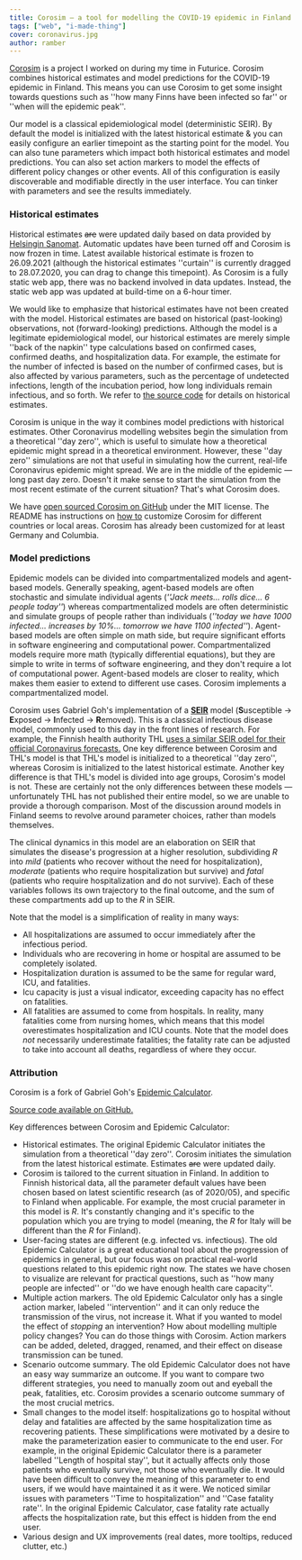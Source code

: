 ```yaml
---
title: Corosim – a tool for modelling the COVID-19 epidemic in Finland
tags: ["web", "i-made-thing"]
cover: coronavirus.jpg
author: ramber
---
```


<re-img
    src="coronavirus.jpg"
    title="Photo by Fusion Medical Animation"
    href="https://unsplash.com/photos/rnr8D3FNUNY"
    >
</re-img>

<a href="https://corosim.ramber.top" target="_blank">Corosim</a> is a project I worked on during my time in Futurice. Corosim combines historical estimates and model predictions for the COVID-19 epidemic in Finland. This means you can use Corosim to get some insight towards questions such as ''how many Finns have been infected so far'' or ''when will the epidemic peak''.

Our model is a classical epidemiological model (deterministic SEIR). By default the model is initialized with the latest historical estimate & you can easily configure an earlier timepoint as the starting point for the model. You can also tune parameters which impact both historical estimates and model predictions. You can also set action markers to model the effects of different policy changes or other events. All of this configuration is easily discoverable and modifiable directly in the user interface. You can tinker with parameters and see the results immediately.

### Historical estimates

Historical estimates <s>are</s> were updated daily based on data provided by <a href="https://github.com/HS-Datadesk/koronavirus-avoindata" target="_blank">Helsingin Sanomat</a>. Automatic updates have been turned off and Corosim is now frozen in time. Latest available historical estimate is frozen to 26.09.2021 (although the historical estimates ''curtain'' is currently dragged to 28.07.2020, you can drag to change this timepoint). As Corosim is a fully static web app, there was no backend involved in data updates. Instead, the static web app was updated at build-time on a 6-hour timer.

We would like to emphasize that historical estimates have not been created with the model. Historical estimates are based on historical (past-looking) observations, not (forward-looking) predictions. Although the model is a legitimate epidemiological model, our historical estimates are merely simple ''back of the napkin'' type calculations based on confirmed cases, confirmed deaths, and hospitalization data. For example, the estimate for the number of infected is based on the number of confirmed cases, but is also affected by various parameters, such as the percentage of undetected infections, length of the incubation period, how long individuals remain infectious, and so forth. We refer to <a href="https://github.com/futurice/corona-simulations/blob/master/src/models/historical_estimates.js#L4" target="_blank">the source code</a> for details on historical estimates.

Corosim is unique in the way it combines model predictions with historical estimates. Other Coronavirus modelling websites begin the simulation from a theoretical ''day zero'', which is useful to simulate how a theoretical epidemic might spread in a theoretical environment. However, these ''day zero'' simulations are not that useful in simulating how the current, real-life Coronavirus epidemic might spread. We are in the middle of the epidemic &#8212; long past day zero. Doesn't it make sense to start the simulation from the most recent estimate of the current situation? That's what Corosim does.

We have <a href="https://github.com/futurice/corona-simulations" target="_blank">open sourced Corosim on GitHub</a> under the MIT license. The README has instructions on <a href="https://github.com/futurice/corona-simulations#want-to-fork-this-repo-and-customize-it-for-your-country" target="_blank">how to</a> customize Corosim for different countries or local areas. Corosim has already been customized for at least Germany and Columbia.

### Model predictions

Epidemic models can be divided into compartmentalized models and agent-based models. Generally speaking, agent-based models are often stochastic and simulate individual agents (_''Jack meets... rolls dice... 6 people today''_) whereas compartmentalized models are often deterministic and simulate groups of people rather than individuals (_''today we have 1000 infected... increases by 10%... tomorrow we have 1100 infected''_). Agent-based models are often simple on math side, but require significant efforts in software engineering and computational power. Compartmentalized models require more math (typically differential equations), but they are simple to write in terms of software engineering, and they don't require a lot of computational power. Agent-based models are closer to reality, which makes them easier to extend to different use cases. Corosim implements a compartmentalized model.

Corosim uses Gabriel Goh's implementation of a <b><a href="https://en.wikipedia.org/wiki/Compartmental_models_in_epidemiology#The_SEIR_model" target="_blank">SEIR</a></b> model (<b>S</b>usceptible → <b>E</b>xposed → <b>I</b>nfected → <b>R</b>emoved). This is a classical infectious disease model, commonly used to this day in the front lines of research. For example, the Finnish health authority THL <a href="https://thl.fi/fi/-/koronaepidemian-mallinnus-ihmiskontaktien-rajoittaminen-vaikuttaa-epidemian-kestoon-ja-paivittaisten-tartuntojen-maaraan" target="_blank"> uses a similar SEIR odel for their official Coronavirus forecasts.</a> One key difference between Corosim and THL's model is that THL's model is initialized to a theoretical ''day zero'', whereas Corosim is initialized to the latest historical estimate. Another key difference is that THL's model is divided into age groups, Corosim's model is not. These are certainly not the only differences between these models &#8212; unfortunately THL has not published their entire model, so we are unable to provide a thorough comparison. Most of the discussion around models in Finland seems to revolve around parameter choices, rather than models themselves.

The clinical dynamics in this model are an elaboration on SEIR that simulates the disease's progression at a higher resolution, subdividing _R_ into _mild_ (patients who recover without the need for hospitalization), _moderate_ (patients who require hospitalization but survive) and _fatal_ (patients who require hospitalization and do not survive). Each of these variables follows its own trajectory to the final outcome, and the sum of these compartments add up to the _R_ in SEIR.

Note that the model is a simplification of reality in many ways:

- All hospitalizations are assumed to occur immediately after the infectious period.
- Individuals who are recovering in home or hospital are assumed to be completely isolated.
- Hospitalization duration is assumed to be the same for regular ward, ICU, and fatalities.
- Icu capacity is just a visual indicator, exceeding capacity has no effect on fatalities.
- All fatalities are assumed to come from hospitals. In reality, many fatalities come from nursing homes,
  which means that this model overestimates hospitalization and ICU counts. Note that the model does _not_
  necessarily underestimate fatalities; the fatality rate can be adjusted to take into account all deaths,
  regardless of where they occur.

### Attribution

Corosim is a fork of Gabriel Goh's <a href="https://gabgoh.github.io/COVID/index.html" target="_blank">Epidemic Calculator</a>.

<a href="https://github.com/futurice/corona-simulations" target="_blank">Source code available on GitHub.</a>

Key differences between Corosim and Epidemic Calculator:

- Historical estimates. The original Epidemic Calculator initiates the simulation from a theoretical ''day zero''. Corosim initiates the simulation from the latest historical estimate. Estimates <s>are</s> were updated daily.
- Corosim is tailored to the current situation in Finland. In addition to Finnish historical data, all the parameter default values have been chosen based on latest scientific research (as of 2020/05), and specific to Finland when applicable. For example, the most crucial parameter in this model is _R_. It's constantly changing and it's specific to the population which you are trying to model (meaning, the _R_ for Italy will be different than the _R_ for Finland).
- User-facing states are different (e.g. infected vs. infectious). The old Epidemic Calculator is a great educational tool about the progression of epidemics in general, but our focus was on practical real-world questions related to this epidemic right now. The states we have chosen to visualize are relevant for practical questions, such as ''how many people are infected'' or ''do we have enough health care capacity''.
- Multiple action markers. The old Epidemic Calculator only has a single action marker, labeled ''intervention'' and it can only reduce the transmission of the virus, not increase it. What if you wanted to model the effect of <i>stopping</i> an intervention? How about modelling multiple policy changes? You can do those things with Corosim. Action markers can be added, deleted, dragged, renamed, and their effect on disease transmission can be tuned.
- Scenario outcome summary. The old Epidemic Calculator does not have an easy way summarize an outcome. If you want to compare two different strategies, you need to manually zoom out and eyeball the peak, fatalities, etc. Corosim provides a scenario outcome summary of the most crucial metrics.
- Small changes to the model itself: hospitalizations go to hospital without delay and fatalities are affected by the same hospitalization time as recovering patients. These simplifications were motivated by a desire to make the parameterization easier to communicate to the end user. For example, in the original Epidemic Calculator there is a parameter labelled ''Length of hospital stay'', but it actually affects only those patients who eventually survive, not those who eventually die. It would have been difficult to convey the meaning of this parameter to end users, if we would have maintained it as it were. We noticed similar issues with parameters ''Time to hospitalization'' and ''Case fatality rate''. In the original Epidemic Calculator, case fatality rate actually affects the hospitalization rate, but this effect is hidden from the end user.
- Various design and UX improvements (real dates, more tooltips, reduced clutter, etc.)
